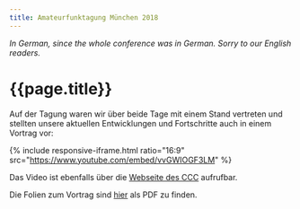```yaml
---
title: Amateurfunktagung München 2018
---
```


*In German, since the whole conference was in German. Sorry to our English readers.*

# {{page.title}}

Auf der Tagung waren wir über beide Tage mit einem Stand vertreten und stellten unsere aktuellen Entwicklungen und Fortschritte auch in einem Vortrag vor:

{% include responsive-iframe.html ratio="16:9" src="https://www.youtube.com/embed/vvGWIOGF3LM" %}

Das Video ist ebenfalls über die [Webseite des CCC](https://media.ccc.de/v/afu-tm18-1011-redpitaya_sdr_tranceiver_konzept_und_realisierung) aufrufbar.

Die Folien zum Vortrag sind [hier](slides) als PDF zu finden.
